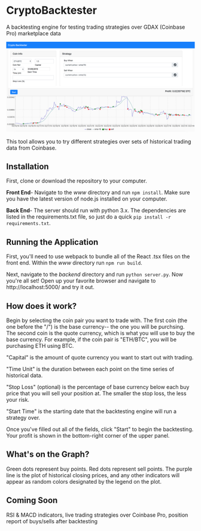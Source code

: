 # CryptoBacktester
A backtesting engine for testing trading strategies over GDAX (Coinbase Pro) marketplace data

![Alt text](/backtester.png "The dashboard")

This tool allows you to try different strategies over sets of historical trading data from Coinbase.

## Installation

First, clone or download the repository to your computer.

**Front End**- Navigate to the *www* directory and run `npm install`. Make sure you have the latest version of node.js installed on your computer.

**Back End**- The server should run with python 3.x. The dependencies are listed in the requirements.txt file, so just do a quick `pip install -r requirements.txt`.

## Running the Application

First, you'll need to use webpack to bundle all of the React .tsx files on the front end. Within the *www* directory run `npm run build`.

Next, navigate to the *backend* directory and run `python server.py`. Now you're all set! Open up your favorite browser and navigate to http://localhost:5000/ and try it out.

## How does it work?

Begin by selecting the coin pair you want to trade with. The first coin (the one before the "/") is the base currency-- the one you will be purchsing. The second coin is the quote currency, which is what you will use to buy the base currency. For example, if the coin pair is "ETH/BTC", you will be purchasing ETH using BTC.

"Capital" is the amount of quote currency you want to start out with trading.

"Time Unit" is the duration between each point on the time series of historical data.

"Stop Loss" (optional) is the percentage of base currency below each buy price that you will sell your position at. The smaller the stop loss, the less your risk.

"Start Time" is the starting date that the backtesting engine will run a strategy over.

Once you've filled out all of the fields, click "Start" to begin the backtesting. Your profit is shown in the bottom-right corner of the upper panel.

## What's on the Graph?

Green dots represent buy points. Red dots represent sell points. The purple line is the plot of historical closing prices, and any other indicators will appear as random colors designated by the legend on the plot.

## Coming Soon

RSI & MACD indicators, live trading strategies over Coinbase Pro, position report of buys/sells after backtesting

